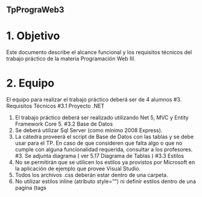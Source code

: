 ## TpPrograWeb3

# 1. Objetivo
Este documento describe el alcance funcional y los requisitos técnicos del trabajo práctico de la
materia Programación Web III.
# 2. Equipo
El equipo para realizar el trabajo práctico deberá ser de 4 alumnos
#3. Requisitos Técnicos
#3.1 Proyecto .NET
1. El trabajo práctico deberá ser realizado utilizando Net 5, MVC y Entity Framework Core 5.
#3.2 Base de Datos
1. Se deberá utilizar Sql Server (como mínimo 2008 Express).
2. La cátedra proveerá el script de Base de Datos con las tablas y se debe usar para el TP.
En caso de que consideren que falta algo o que no cumple con alguna funcionalidad
requerida, consultar a los profesores.
#3. Se adjunta diagrama ( ver 5.17 Diagrama de Tablas )
#3.3 Estilos
1. No se permitirán que se utilicen los estilos ya provistos por Microsoft en la aplicación de
ejemplo que provee Visual Studio.
2. Todos los archivos .css deberán estar dentro de una carpeta.
3. No utilizar estilos inline (atributo style=””) ni definir estilos dentro de una pagina (tags
<style>).
4. Debe de utilizarse algún framework/biblioteca de hojas de estilo. Algunos ejemplos:
a. Twitter Bootstrap (http://getbootstrap.com/ , temas http://bootswatch.com/ )
b. Foundation (http://foundation.zurb.com/docs/)
c. KickStart (http://www.99lime.com/elements/ )
d. Bulma (http://bulma.io/ )
e. Otro definido por los alumnos y validado con el cuerpo docente.
4/13
Universidad Nacional de la Matanza - DIIT
Tecnicatura en Programación Web - Programación Web 3 2021-2C
#3.4 JavaScript
1. No utilizar JavaScript inline dentro de una página, se deberá referenciar a archivos js.
2. Todos los archivos .js deberán estar dentro de una carpeta.
a. Si se decide utilizar algún js que no es propio, el mismo deberá estar dentro de una
subcarpeta.
3. Se deberá utilizar Bundle and minification
(https://docs.microsoft.com/es-es/aspnet/core/client-side/bundling-and-minification?view=a
spnetcore-5.0 )
Recomendaciones
Las funciones específicas de una página, deberían estar en un archivo .js con el mismo nombre
de la página
.
Aquellas funciones utilizadas en más de una página, deberían de estar dentro de otro archivo .js
de uso común.
#3.5 HTML
1. No utilizar tags table para organizar el contenido de una página en columnas, los tags
table solo están permitidos para representar una grilla/listado de información.
2. Se requiere el uso de Layouts para estructurar los formularios web de la aplicación.
Dentro del BaseLayout deberán referenciarse las hojas de estilo y archivos de javascript
de uso común por toda la aplicación.
3. Debe utilizarse HTML5.
#3.6 Validación
1. Utilizar validaciones tanto del lado del cliente como del lado del servidor.
2. Se puede utilizar una lista que detalle todos los campos que no cumplieron con las
validaciones.
3. Para todos los campos validar que la cantidad de caracteres ingresados no exceda el
límite impuesto en la base de datos.
3.7 Arquitectura y Consideraciones de Desarrollo
1. La capa de acceso a datos deberá ser realizada con Entity Framework. Este componente
de .NET será explicado en clases a fin de que los alumnos comprendan cómo utilizarlo.
5/13
Universidad Nacional de la Matanza - DIIT
Tecnicatura en Programación Web - Programación Web 3 2021-2C
2. La capa Web deberá ser realizada utilizando MVC.
3. Deberán crear un repositorio privado en Github que deberá ser compartido con los
profesores (usuarios pablokuko, matipazw, juizmariano) y donde irán subiendo los
avances
4. Utilizar la menor cantidad posible de código en los /Controllers/[Entidad]Controller, e
intentar que en los mismos haya llamadas a métodos dentro de otro proyecto que
contenga las reglas de negocio.
5. Compatibilidad con exploradores.
a. Google Chrome (la última versión para Windows).
6. Todos los borrados a través del sistema deben ser borrados lógicos. No se elimina el
registro de la base de datos, sino que se completan los campos FechaBorrado y
BorradoPor.
7. A modo de auditoria deben también guardar la fecha de modificación y creación así como
también el id del usuario.
#4. Objetivo del Proyecto
El objetivo del proyecto consiste en el desarrollo de un Sistema que permitirá que cocineros
registrados (ejemplo: un restaurante, un sitio de comida rápida, la casa de una persona particular,
etc.) creen eventos culinarios, exponiendo sus propias recetas para que sean evaluadas por
comensales.
Cada evento ofrecerá diferentes recetas para que los comensales elijan que desean comer.
Los comensales podrán realizar las reservas. Además, tendrán la oportunidad de comentar y
evaluar los eventos ya finalizados puntuando a los cocineros.
#4.1 Pantallas
Los diseños/maqueteado de algunas de las pantallas las pueden encontrar aquí. Son solamente
para identificar páginas y funcionalidades, es tarea de los alumnos diseñar las páginas para que
estén bonitas, pueden distribuir los campos, botones, imágenes como uds deseen mientras que
aparezcan todos los campos de los diseños.
6/13
Universidad Nacional de la Matanza - DIIT
Tecnicatura en Programación Web - Programación Web 3 2021-2C
#5. Especificación Funcional
Resumen de funcionalidad requerida:
1. Página de inicio (/default)
2. Menú específico para cada grupo
3. Registro de usuario (/registracion)
4. Login/Logout de usuario (para login /login y el logout)
Grupo Cocineros(es necesario estar logueado)
5. Crear evento de comida (/cocineros/eventos).
6. Crear recetas de cocina.(/cocineros/recetas)
7. Perfil con detalle de eventos y reservas(/cocineros/perfiles)
8. Cancelar eventos(/cocineros/cancelar.)
Grupo Comensales (es necesario estar logueado)
9. Reservar evento (/comensales/reserva)
10. Mis eventos y reservas (/comensales/reservas).
11. Puntuar y comentar eventos finalizados (/comensales/comentarios)
